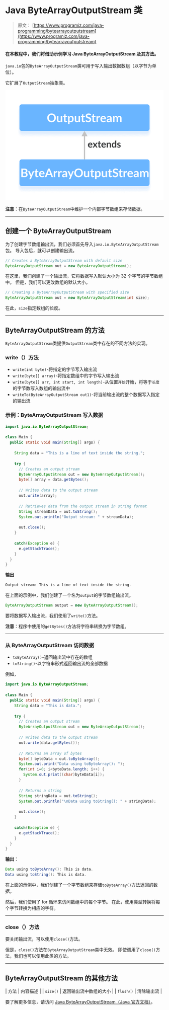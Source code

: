 # Java ByteArrayOutputStream 类

> 原文： [https://www.programiz.com/java-programming/bytearrayoutputstream](https://www.programiz.com/java-programming/bytearrayoutputstream)

#### 在本教程中，我们将借助示例学习 Java ByteArrayOutputStream 及其方法。

`java.io`包的`ByteArrayOutputStream`类可用于写入输出数据数组（以字节为单位）。

它扩展了`OutputStream`抽象类。

![The ByteArrayOutputStream is a subclass of the Java OutputStream.](img/5e6ed8b090f6b40568918bc0e23ba27f.png "Java ByteArrayOutputStream Class")

**注意**：在`ByteArrayOutputStream`中维护一个内部字节数组来存储数据。

* * *

## 创建一个 ByteArrayOutputStream

为了创建字节数组输出流，我们必须首先导入`java.io.ByteArrayOutputStream`包。 导入包后，就可以创建输出流。

```java
// Creates a ByteArrayOutputStream with default size
ByteArrayOutputStream out = new ByteArrayOutputStream(); 
```

在这里，我们创建了一个输出流，它将数据写入默认大小为 32 个字节的字节数组中。 但是，我们可以更改数组的默认大小。

```java
// Creating a ByteArrayOutputStream with specified size
ByteArrayOutputStream out = new ByteArrayOutputStream(int size); 
```

在此，`size`指定数组的长度。

* * *

## ByteArrayOutputStream 的方法

`ByteArrayOutputStream`类提供`OutputStream`类中存在的不同方法的实现。

### write（）方法

*   `write(int byte)`-将指定的字节写入输出流
*   `write(byte[] array)`-将指定数组中的字节写入输出流
*   `write(byte[] arr, int start, int length)`-从位置`开始`开始，将等于`长度`的字节数写入数组的输出流中
*   `writeTo(ByteArrayOutputStream out1)`-将当前输出流的整个数据写入指定的输出流

### 示例：ByteArrayOutputStream 写入数据

```java
import java.io.ByteArrayOutputStream;

class Main {
  public static void main(String[] args) {

    String data = "This is a line of text inside the string.";

    try {
      // Creates an output stream
      ByteArrayOutputStream out = new ByteArrayOutputStream();
      byte[] array = data.getBytes();

      // Writes data to the output stream
      out.write(array);

      // Retrieves data from the output stream in string format
      String streamData = out.toString();
      System.out.println("Output stream: " + streamData);

      out.close();
    }

    catch(Exception e) {
      e.getStackTrace();
    }
  }
} 
```

**输出**

```java
Output stream: This is a line of text inside the string. 
```

在上面的示例中，我们创建了一个名为`output`的字节数组输出流。

```java
ByteArrayOutputStream output = new ByteArrayOutputStream(); 
```

要将数据写入输出流，我们使用了`write()`方法。

**注意**：程序中使用的`getBytes()`方法将字符串转换为字节数组。

* * *

### 从 ByteArrayOutputStream 访问数据

*   `toByteArray()`-返回输出流中存在的数组
*   `toString()`-以字符串形式返回输出流的全部数据

例如，

```java
import java.io.ByteArrayOutputStream;

class Main {
  public static void main(String[] args) {
    String data = "This is data.";

    try {
      // Creates an output stream
      ByteArrayOutputStream out = new ByteArrayOutputStream();

      // Writes data to the output stream
      out.write(data.getBytes());

      // Returns an array of bytes
      byte[] byteData = out.toByteArray();
      System.out.print("Data using toByteArray(): ");
      for(int i=0; i<byteData.length; i++) {
        System.out.print((char)byteData[i]);
      }

      // Returns a string
      String stringData = out.toString();
      System.out.println("\nData using toString(): " + stringData);

      out.close();
    }

    catch(Exception e) {
      e.getStackTrace();
    }
  }
} 
```

**输出**：

```java
Data using toByteArray(): This is data.
Data using toString(): This is data. 
```

在上面的示例中，我们创建了一个字节数组来存储`toByteArray()`方法返回的数据。

然后，我们使用了 for 循环来访问数组中的每个字节。 在此，使用类型转换将每个字节转换为相应的字符。

* * *

### close（）方法

要关闭输出流，可以使用`close()`方法。

但是，`close()`方法在`ByteArrayOutputStream`类中无效。 即使调用了`close()`方法，我们也可以使用此类的方法。

* * *

## ByteArrayOutputStream 的其他方法

| 方法 | 内容描述 |
| `size()` | 返回输出流中数组的大小 |
| `flush()` | 清除输出流 |

要了解更多信息，请访问 [Java ByteArrayOutputStream（Java 官方文档）](https://docs.oracle.com/javase/7/docs/api/java/io/ByteArrayOutputStream.html "Java ByteArrayOutputStream (official Java documentation)")。